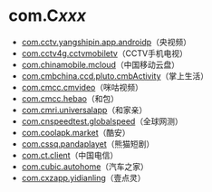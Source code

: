 # com.C*xxx*

- [com.cctv.yangshipin.app.androidp](./com.cctv.yangshipin.app.androidp/readme.md)（央视频）
- [com.cctv4g.cctvmobiletv](./com.cctv4g.cctvmobiletv/readme.md)（CCTV手机电视）
- [com.chinamobile.mcloud](./com.chinamobile.mcloud/readme.md)（中国移动云盘）
- [com.cmbchina.ccd.pluto.cmbActivity](./com.cmbchina.ccd.pluto.cmbActivity/readme.md)（掌上生活）
- [com.cmcc.cmvideo](./com.cmcc.cmvideo/readme.md)（咪咕视频）
- [com.cmcc.hebao](./com.cmcc.hebao/readme.md)（和包）
- [com.cmri.universalapp](./com.cmri.universalapp/readme.md)（和家亲）
- [com.cnspeedtest.globalspeed](./com.cnspeedtest.globalspeed/readme.md)（全球网测）
- [com.coolapk.market](./com.coolapk.market/readme.md)（酷安）
- [com.cssq.pandaplayet](./com.cssq.pandaplayet/readme.md)（熊猫短剧）
- [com.ct.client](./com.ct.client/readme.md)（中国电信）
- [com.cubic.autohome](./com.cubic.autohome/readme.md)（汽车之家）
- [com.cxzapp.yidianling](./com.cxzapp.yidianling/readme.md)（壹点灵）
